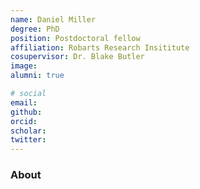```yaml
---
name: Daniel Miller
degree: PhD
position: Postdoctoral fellow 
affiliation: Robarts Research Insititute
cosupervisor: Dr. Blake Butler
image:
alumni: true

# social
email:
github:
orcid:
scholar:
twitter:
---
```

### About

